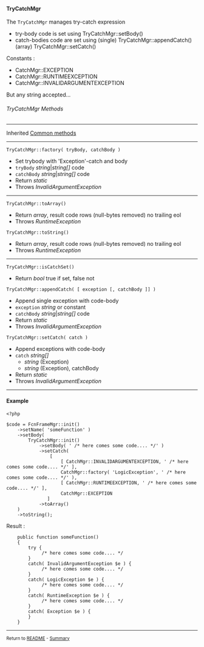 [comment]: # (This file is part of PcGen, PHP Code Generation support package. Copyright 2020-21 Kjell-Inge Gustafsson, kigkonsult, All rights reserved, licence GPL 3.0)

#### TryCatchMgr

The ```TryCatchMgr``` manages try-catch expression

* try-body code is set using TryCatchMgr::setBody()
* catch-bodies code are set using 
  (single) TryCatchMgr::appendCatch()
  (array) TryCatchMgr::setCatch()

Constants :

* CatchMgr::EXCEPTION
* CatchMgr::RUNTIMEEXCEPTION
* CatchMgr::INVALIDARGUMENTEXCEPTION

But any string accepted...

###### TryCatchMgr Methods

---

Inherited [Common methods]

---

```TryCatchMgr::factory( tryBody, catchBody ) ```

* Set trybody with 'Exception'-catch and body
* ```tryBody``` _string_|_string[]_   code
* ```catchBody``` _string_|_string[]_ code
* Return _static_
* Throws _InvalidArgumentException_

---

```TryCatchMgr::toArray() ```

* Return _array_, result code rows (null-bytes removed) no trailing eol
* Throws _RuntimeException_


```TryCatchMgr::toString() ```

* Return _array_, result code rows (null-bytes removed) no trailing eol
* Throws _RuntimeException_

---

```TryCatchMgr::isCatchSet() ```

* Return _bool_ true if set, false not


```TryCatchMgr::appendCatch( [ exception [, catchBody ]] ) ```

* Append single exception with code-body
* ```exception``` _string_  or constant
* ```catchBody``` _string_|_string[]_ code
* Return _static_
* Throws _InvalidArgumentException_


```TryCatchMgr::setCatch( catch ) ```

* Append exceptions with code-body
* ```catch``` _string[]_
  * _string_ (Exception)
  * _string_ (Exception), catchBody
* Return _static_
* Throws _InvalidArgumentException_

---

#### Example

```
<?php

$code = FcnFrameMgr::init()
    ->setName( 'someFunction' )
    ->setBody(
        TryCatchMgr::init()
            ->setBody( ' /* here comes some code.... */' )
            ->setCatch(
                [
                    [ CatchMgr::INVALIDARGUMENTEXCEPTION, ' /* here comes some code.... */' ],
                    CatchMgr::factory( 'LogicException', ' /* here comes some code.... */' ),
                    [ CatchMgr::RUNTIMEEXCEPTION, ' /* here comes some code.... */' ],
                    CatchMgr::EXCEPTION
               ]
            ->toArray()
    )
    ->toString();

```

Result :

```
    public function someFunction()
    {
        try {
             /* here comes some code.... */
        }
        catch( InvalidArgumentException $e ) {
             /* here comes some code.... */
        }
        catch( LogicException $e ) {
             /* here comes some code.... */
        }
        catch( RuntimeException $e ) {
             /* here comes some code.... */
        }
        catch( Exception $e ) {
        }
    }
```

---

<small>Return to [README] - [Summary]</small>

[Common methods]:CommonMethods.md
[README]:../README.md
[Summary]:Summary.md
